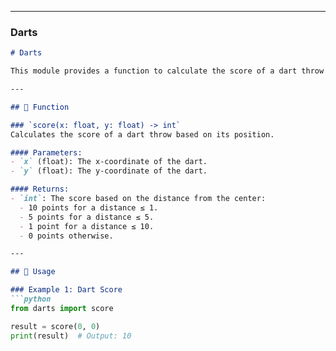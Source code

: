 
---

### **Darts**
```markdown
# Darts

This module provides a function to calculate the score of a dart throw based on its position on the dartboard.

---

## 📝 Function

### `score(x: float, y: float) -> int`
Calculates the score of a dart throw based on its position.

#### Parameters:
- `x` (float): The x-coordinate of the dart.
- `y` (float): The y-coordinate of the dart.

#### Returns:
- `int`: The score based on the distance from the center:
  - 10 points for a distance ≤ 1.
  - 5 points for a distance ≤ 5.
  - 1 point for a distance ≤ 10.
  - 0 points otherwise.

---

## 🚀 Usage

### Example 1: Dart Score
```python
from darts import score

result = score(0, 0)
print(result)  # Output: 10